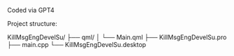Coded via GPT4

Project structure:

KillMsgEngDevelSu/
├── qml/
│   └── Main.qml
├── KillMsgEngDevelSu.pro
├── main.cpp
└── KillMsgEngDevelSu.desktop
